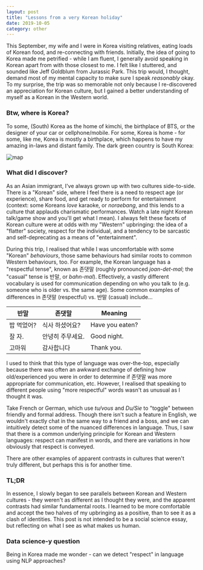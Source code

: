```yaml
---
layout: post
title: "Lessons from a very Korean holiday"
date: 2019-10-05
category: other
---
```

This September, my wife and I were in Korea visiting relatives, eating loads of Korean food, and
re-connecting with friends. Initially, the idea of going to Korea made me petrified - while I am fluent, I
generally avoid speaking in Korean apart from with those closest to me. I felt like I stuttered, and sounded like
Jeff Goldblum from Jurassic Park. This trip would, I thought, demand most of my mental capacity to make
sure I speak _reasonably_ okay. To my surprise, the trip was so memorable not only because I re-discovered an
appreciation for Korean culture, but I gained a better understanding of myself as a Korean in the Western world.

### Btw, where is Korea?
To some, (South) Korea as the home of kimchi, the birthplace of BTS, or the designer of your car or
cellphone/mobile. For some, Korea is home - for some, like me, Korea is mostly a birthplace, which happens to
have my amazing in-laws and distant family. The dark green country is South Korea:

![map](https://upload.wikimedia.org/wikipedia/commons/thumb/b/b1/Republic_of_Korea_%28orthographic_projection%29.svg/1280px-Republic_of_Korea_%28orthographic_projection%29.svg.png)
 
### What did I discover?
As an Asian immigrant, I've always grown up with two cultures side-to-side. There is a "Korean" side, where
I feel there is a need to respect age (or experience), share food, and get ready to perform for entertainment (context:
some Koreans _love_ karaoke, or _noraebang_, and this lends to a culture that applauds charismatic performances.
Watch a late night Korean talk/game show and you'll get what I mean). I always felt these facets of Korean culture
were at odds with my "Western" upbringing: the idea of a "flatter" society, respect for the individual, and a
tendency to be sarcastic and self-deprecating as a means of "entertainment". 

During this trip, I realised that while I was uncomfortable with some "Korean" _behaviours_, those same behaviours had
similar roots to common Western behaviours, too. For example, the Korean language has a "respectful tense", known as
존댓말 (roughly pronounced _joan-det-mal_; the "casual" tense is 반말, or _bahn-mal_). Effectively, a vastly different
vocabulary is used for communication depending on who you talk to (e.g. someone who is older vs. the same age). Some
common examples of differences in 존댓말 (respectful) vs. 반말 (casual) include... 

| 반말 | 존댓말 | Meaning |
| --- | ---- | ------- |
| 밥 먹었어? | 식사 하셨어요? | Have you eaten? |
| 잘 자. | 안녕히 주무세요. | Good night. |
| 고마워 | 감사합니다 | Thank you. |

I used to think that this type of language was over-the-top, especially because there was often an awkward
exchange of defining how old/experienced you were in order to determine if 존댓말 was more appropriate for
communication, etc. However, I realised that speaking to different people using "more respectful" words wasn't
as unusual as I thought it was.

Take French or German, which use _tu/vous_ and _Du/Sie_ to "toggle" between friendly and formal address. Though
there isn't such a feature in English, we wouldn't exactly chat in the same way to a friend and a boss, and we
can intuitively detect some of the nuanced differences in language. Thus, I saw that there is a common underlying
principle for Korean and Western languages: respect can manifest in words, and there are variations in how
obviously that respect is conveyed.  

There are other examples of apparent contrasts in cultures that weren't truly different, but perhaps this is
for another time.

### TL;DR
In essence, I slowly began to see parallels between Korean and Western cultures - they weren't as different as
I thought they were, and the apparent contrasts had similar fundamental roots. I learned to be more comfortable
and accept the two halves of my upbringing as a positive, than to see it as a clash of identities. This post
is not intended to be a social science essay, but reflecting on what I see as what makes us human.

### Data science-y question
Being in Korea made me wonder - can we detect "respect" in language using NLP approaches?